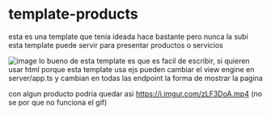 # template-products

esta es una template que tenia ideada hace bastante pero nunca la subi
esta template puede servir para presentar productos o servicios

![image](https://i.imgur.com/rHlQUpz.gif)
lo bueno de esta template es que es facil de escribir, si quieren usar html porque esta template usa ejs pueden cambiar el view engine en server/app.ts y cambian en todas las endpoint la forma de mostrar la pagina

con algun producto podria quedar asi
https://i.imgur.com/zLF3DoA.mp4
(no se por que no funciona el gif)
